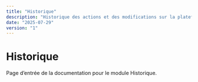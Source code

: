 ```yaml
---
title: "Historique"
description: "Historique des actions et des modifications sur la plateforme"
date: "2025-07-29"
version: "1"
---
```


# Historique

Page d’entrée de la documentation pour le module Historique.

